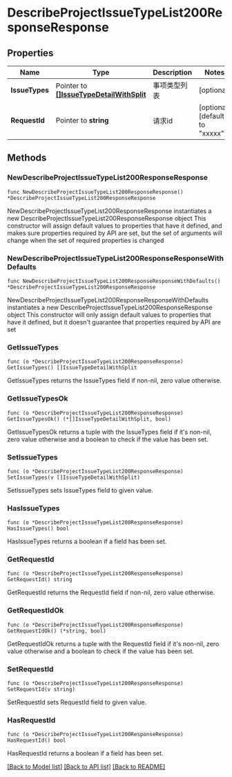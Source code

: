 # DescribeProjectIssueTypeList200ResponseResponse

## Properties

Name | Type | Description | Notes
------------ | ------------- | ------------- | -------------
**IssueTypes** | Pointer to [**[]IssueTypeDetailWithSplit**](IssueTypeDetailWithSplit.md) | 事项类型列表 | [optional] 
**RequestId** | Pointer to **string** | 请求id | [optional] [default to "xxxxx"]

## Methods

### NewDescribeProjectIssueTypeList200ResponseResponse

`func NewDescribeProjectIssueTypeList200ResponseResponse() *DescribeProjectIssueTypeList200ResponseResponse`

NewDescribeProjectIssueTypeList200ResponseResponse instantiates a new DescribeProjectIssueTypeList200ResponseResponse object
This constructor will assign default values to properties that have it defined,
and makes sure properties required by API are set, but the set of arguments
will change when the set of required properties is changed

### NewDescribeProjectIssueTypeList200ResponseResponseWithDefaults

`func NewDescribeProjectIssueTypeList200ResponseResponseWithDefaults() *DescribeProjectIssueTypeList200ResponseResponse`

NewDescribeProjectIssueTypeList200ResponseResponseWithDefaults instantiates a new DescribeProjectIssueTypeList200ResponseResponse object
This constructor will only assign default values to properties that have it defined,
but it doesn't guarantee that properties required by API are set

### GetIssueTypes

`func (o *DescribeProjectIssueTypeList200ResponseResponse) GetIssueTypes() []IssueTypeDetailWithSplit`

GetIssueTypes returns the IssueTypes field if non-nil, zero value otherwise.

### GetIssueTypesOk

`func (o *DescribeProjectIssueTypeList200ResponseResponse) GetIssueTypesOk() (*[]IssueTypeDetailWithSplit, bool)`

GetIssueTypesOk returns a tuple with the IssueTypes field if it's non-nil, zero value otherwise
and a boolean to check if the value has been set.

### SetIssueTypes

`func (o *DescribeProjectIssueTypeList200ResponseResponse) SetIssueTypes(v []IssueTypeDetailWithSplit)`

SetIssueTypes sets IssueTypes field to given value.

### HasIssueTypes

`func (o *DescribeProjectIssueTypeList200ResponseResponse) HasIssueTypes() bool`

HasIssueTypes returns a boolean if a field has been set.

### GetRequestId

`func (o *DescribeProjectIssueTypeList200ResponseResponse) GetRequestId() string`

GetRequestId returns the RequestId field if non-nil, zero value otherwise.

### GetRequestIdOk

`func (o *DescribeProjectIssueTypeList200ResponseResponse) GetRequestIdOk() (*string, bool)`

GetRequestIdOk returns a tuple with the RequestId field if it's non-nil, zero value otherwise
and a boolean to check if the value has been set.

### SetRequestId

`func (o *DescribeProjectIssueTypeList200ResponseResponse) SetRequestId(v string)`

SetRequestId sets RequestId field to given value.

### HasRequestId

`func (o *DescribeProjectIssueTypeList200ResponseResponse) HasRequestId() bool`

HasRequestId returns a boolean if a field has been set.


[[Back to Model list]](../README.md#documentation-for-models) [[Back to API list]](../README.md#documentation-for-api-endpoints) [[Back to README]](../README.md)


